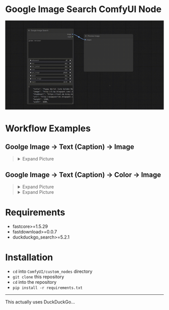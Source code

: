 

# Google Image Search ComfyUI Node


![alt text](wiki/demo/demo.gif)



# Workflow Examples


## Goolge Image → Text (Caption) → Image

>
> <details>
> <summary> Expand Picture </summary>
> 
> ![alt text](wiki/demo/img2txt2img.png)
>
> </details>

## Google Image → Text (Caption) → Color → Image

>
> <details>
> <summary> Expand Picture </summary>
> 
> ![alt text](wiki/demo/img2txt2color3.png)
>
> </details>
> 
> <details>
> <summary> Expand Picture </summary>
>
> ![alt text](wiki/demo/img2txt2color2img.png)
>
> </details>


# Requirements

- fastcore>=1.5.29
- fastdownload>=0.0.7
- duckduckgo_search>=5.2.1

# Installation

- `cd` into `ComfyUI/custom_nodes` directory
- `git clone` this repository
- `cd` into the repository
- `pip install -r requirements.txt`


--------------



This actually uses DuckDuckGo...